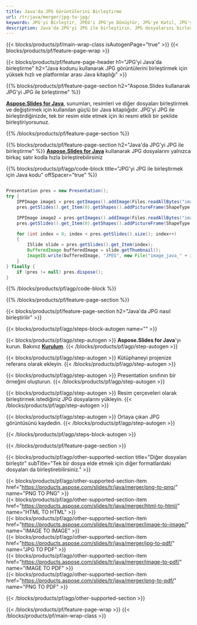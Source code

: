 ```yaml
---
title: Java'da JPG Görüntülerini Birleştirme
url: /tr/java/merger/jpg-to-jpg/
keywords: JPG'yi Birleştir, JPEG'i JPG'ye Dönüştür, JPG'ye Katıl, JPG'yi Birleştir, Java API, Java Kitaplığı
description: Java'da JPG'yi JPG ile birleştirin. JPG dosyalarını birleştirmek için Java kitaplığı API'sini kullanın
---
```


{{< blocks/products/pf/main-wrap-class isAutogenPage="true" >}}
{{< blocks/products/pf/feature-page-wrap >}}

{{< blocks/products/pf/feature-page-header h1="JPG'yi Java'da birleştirme" h2="Java kodunu kullanarak JPG görüntülerini birleştirmek için yüksek hızlı ve platformlar arası Java kitaplığı" >}}

{{% blocks/products/pf/feature-page-section h2="Aspose.Slides kullanarak JPG'yi JPG ile birleştirme" %}}

[**Aspose.Slides for Java**](https://products.aspose.com/slides/tr/java/), sunumları, resimleri ve diğer dosyaları birleştirmek ve değiştirmek için kullanılan güçlü bir Java kitaplığıdır. JPG'yi JPG ile birleştirdiğinizde, tek bir resim elde etmek için iki resmi etkili bir şekilde birleştiriyorsunuz.

{{% /blocks/products/pf/feature-page-section %}}




{{% blocks/products/pf/feature-page-section  h2="Java'da JPG'yi JPG ile birleştirme" %}}
[**Aspose.Slides for Java**](https://products.aspose.com/slides/tr/java/) kullanarak JPG dosyalarını yalnızca birkaç satır kodla hızla birleştirebilirsiniz

{{% blocks/products/pf/agp/code-block title="JPG'yi JPG ile birleştirmek için Java kodu" offSpacer="true" %}}
```java

Presentation pres = new Presentation();
try {
    IPPImage image1 = pres.getImages().addImage(Files.readAllBytes("image1.jpg"));
    pres.getSlides().get_Item(0).getShapes().addPictureFrame(ShapeType.Rectangle, 0, 0, 100, 100, image1);

    IPPImage image2 = pres.getImages().addImage(Files.readAllBytes("image2.jpg"));
    pres.getSlides().get_Item(0).getShapes().addPictureFrame(ShapeType.Rectangle, 0, 200, 100, 100, image2);

    for (int index = 0; index < pres.getSlides().size(); index++)
    {
        ISlide slide = pres.getSlides().get_Item(index);
        BufferedImage bufferedImage = slide.getThumbnail();
        ImageIO.write(bufferedImage, "JPEG", new File("image_java_" + index + ".jpg"));
    }
} finally {
    if (pres != null) pres.dispose();
}
```
{{% /blocks/products/pf/agp/code-block %}}

{{% /blocks/products/pf/feature-page-section %}}




{{< blocks/products/pf/feature-page-section  h2="Java'da JPG nasıl birleştirilir" >}}


{{< blocks/products/pf/agp/steps-block-autogen name="" >}}


{{< blocks/products/pf/agp/step-autogen >}}
**Aspose.Slides for Java**'yı kurun. Bakınız [**Kurulum**](https://docs.aspose.com/slides/java/installation/).
{{< /blocks/products/pf/agp/step-autogen >}}

{{< blocks/products/pf/agp/step-autogen >}}
Kütüphaneyi projenize referans olarak ekleyin.
{{< /blocks/products/pf/agp/step-autogen >}}

{{< blocks/products/pf/agp/step-autogen >}}
Presentation sınıfının bir örneğini oluşturun.
{{< /blocks/products/pf/agp/step-autogen >}}

{{< blocks/products/pf/agp/step-autogen >}}
Resim çerçeveleri olarak birleştirmek istediğiniz JPG dosyalarını yükleyin.
{{< /blocks/products/pf/agp/step-autogen >}}

{{< blocks/products/pf/agp/step-autogen >}}
Ortaya çıkan JPG görüntüsünü kaydedin.
{{< /blocks/products/pf/agp/step-autogen >}}


{{< /blocks/products/pf/agp/steps-block-autogen >}}


{{< /blocks/products/pf/feature-page-section >}}




{{< blocks/products/pf/agp/other-supported-section title="Diğer dosyaları birleştir" subTitle="Tek bir dosya elde etmek için diğer formatlardaki dosyaları da birleştirebilirsiniz." >}}
  
{{< blocks/products/pf/agp/other-supported-section-item href="https://products.aspose.com/slides/tr/java/merger/png-to-png/" name="PNG TO PNG" >}}  
{{< blocks/products/pf/agp/other-supported-section-item href="https://products.aspose.com/slides/tr/java/merger/html-to-html/" name="HTML TO HTML" >}}  
{{< blocks/products/pf/agp/other-supported-section-item href="https://products.aspose.com/slides/tr/java/merger/image-to-image/" name="IMAGE TO IMAGE" >}}  
{{< blocks/products/pf/agp/other-supported-section-item href="https://products.aspose.com/slides/tr/java/merger/jpg-to-pdf/" name="JPG TO PDF" >}}  
{{< blocks/products/pf/agp/other-supported-section-item href="https://products.aspose.com/slides/tr/java/merger/image-to-pdf/" name="IMAGE TO PDF" >}}  
{{< blocks/products/pf/agp/other-supported-section-item href="https://products.aspose.com/slides/tr/java/merger/png-to-pdf/" name="PNG TO PDF" >}}  
  


{{< /blocks/products/pf/agp/other-supported-section >}}

{{< /blocks/products/pf/feature-page-wrap >}}
{{< /blocks/products/pf/main-wrap-class >}}